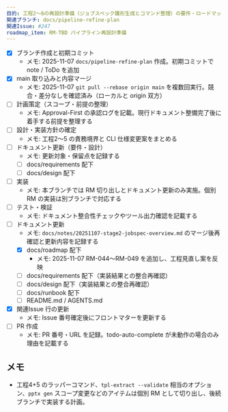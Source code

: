 ```yaml
---
目的: 工程2〜6の再設計準備（ジョブスペック雛形生成とコマンド整理）の要件・ロードマップ整理
関連ブランチ: docs/pipeline-refine-plan
関連Issue: #247
roadmap_item: RM-TBD パイプライン再設計準備
---
```


- [x] ブランチ作成と初期コミット
  - メモ: 2025-11-07 `docs/pipeline-refine-plan` 作成。初期コミットで note / ToDo を追加
- [x] main 取り込みと内容マージ
  - メモ: 2025-11-07 `git pull --rebase origin main` を複数回実行。競合・差分なしを確認済み（ローカルと origin 双方）
- [ ] 計画策定（スコープ・前提の整理）
  - メモ: Approval-First の承認ログを記載。現行ドキュメント整備完了後に着手する前提を整理する
- [ ] 設計・実装方針の確定
  - メモ: 工程2〜5 の責務境界と CLI 仕様変更案をまとめる
- [ ] ドキュメント更新（要件・設計）
  - メモ: 更新対象・保留点を記録する
  - [ ] docs/requirements 配下
  - [ ] docs/design 配下
- [ ] 実装
  - メモ: 本ブランチでは RM 切り出しとドキュメント更新のみ実施。個別 RM の実装は別ブランチで対応する
- [ ] テスト・検証
  - メモ: ドキュメント整合性チェックやツール出力確認を記載する
- [ ] ドキュメント更新
  - メモ: `docs/notes/20251107-stage2-jobspec-overview.md` のマージ後再確認と更新内容を記録する
  - [x] docs/roadmap 配下
    - メモ: 2025-11-07 RM-044〜RM-049 を追加し、工程見直し案を反映
  - [ ] docs/requirements 配下（実装結果との整合再確認）
  - [ ] docs/design 配下（実装結果との整合再確認）
  - [ ] docs/runbook 配下
  - [ ] README.md / AGENTS.md
- [x] 関連Issue 行の更新
  - メモ: Issue 番号確定後にフロントマターを更新する
- [ ] PR 作成
  - メモ: PR 番号・URL を記録。todo-auto-complete が未動作の場合のみ理由を記載する

## メモ
- 工程4+5 のラッパーコマンド、`tpl-extract --validate` 相当のオプション、`pptx gen` スコープ変更などのアイテムは個別 RM として切り出し、後続ブランチで実装する計画。
